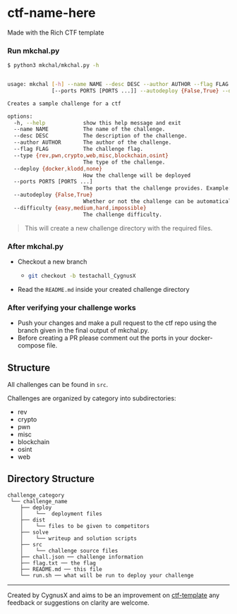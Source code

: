 # ctf-name-here
Made with the Rich CTF template

### Run mkchal.py

```bash
$ python3 mkchal/mkchal.py -h


usage: mkchal [-h] --name NAME --desc DESC --author AUTHOR --flag FLAG --type {rev,pwn,crypto,web,misc,blockchain,osint} --deploy {docker,klodd,none}
              [--ports PORTS [PORTS ...]] --autodeploy {False,True} --difficulty {easy,medium,hard,impossible}

Creates a sample challenge for a ctf

options:
  -h, --help            show this help message and exit
  --name NAME           The name of the challenge.
  --desc DESC           The description of the challenge.
  --author AUTHOR       The author of the challenge.
  --flag FLAG           The challenge flag.
  --type {rev,pwn,crypto,web,misc,blockchain,osint}
                        The type of the challenge.
  --deploy {docker,klodd,none}
                        How the challenge will be deployed
  --ports PORTS [PORTS ...]
                        The ports that the challenge provides. Example: 1337 1338
  --autodeploy {False,True}
                        Whether or not the challenge can be automatically deployed.
  --difficulty {easy,medium,hard,impossible}
                        The challenge difficulty.
```

> This will create a new challenge directory with the required files.

### After mkchal.py

- Checkout a new branch 
  - ```bash
    git checkout -b testachall_CygnusX
    ```
- Read the `README.md` inside your created challenge directory

### After verifying your challenge works
 - Push your changes and make a pull request to the ctf repo using the branch given in
 the final output of mkchal.py.
 - Before creating a PR please comment out the ports in your docker-compose file.

## Structure

All challenges can be found in `src`.

Challenges are organized by category into subdirectories:
 - rev
 - crypto
 - pwn
 - misc
 - blockchain
 - osint
 - web

## Directory Structure
```      
challenge_category   
 └── challenge_name         
    ├── deploy             
    │    └──  deployment files              
    ├── dist         
    │    └── files to be given to competitors         
    ├── solve         
    │    └── writeup and solution scripts         
    ├── src         
    │    └── challenge source files         
    ├── chall.json ── challenge information         
    ├── flag.txt ── the flag         
    ├── README.md ── this file         
    └── run.sh ── what will be run to deploy your challenge
```

---

Created by CygnusX and aims to be an improvement on [ctf-template](https://github.com/b01lers/ctf-template) any feedback or suggestions on clarity are welcome.
